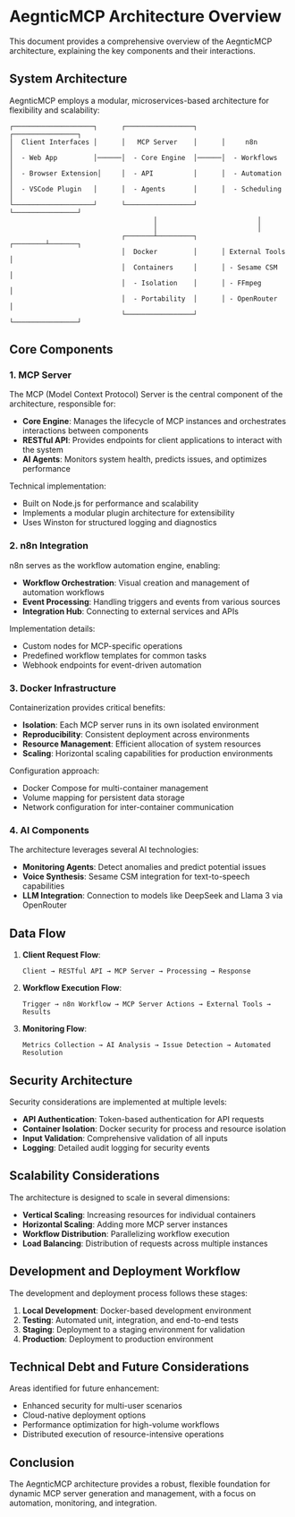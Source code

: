# AegnticMCP Architecture Overview

This document provides a comprehensive overview of the AegnticMCP architecture, explaining the key components and their interactions.

## System Architecture

AegnticMCP employs a modular, microservices-based architecture for flexibility and scalability:

```
┌────────────────────┐      ┌─────────────────┐      ┌────────────────┐
│  Client Interfaces │      │   MCP Server    │      │     n8n        │
│  - Web App         │──────│  - Core Engine  │──────│  - Workflows   │
│  - Browser Extension│     │  - API          │      │  - Automation  │
│  - VSCode Plugin   │      │  - Agents       │      │  - Scheduling  │
└────────────────────┘      └─────────────────┘      └────────────────┘
                                    │                         │
                                    │                         │
                            ┌───────┴─────────┐      ┌────────┴───────┐
                            │  Docker         │      │ External Tools │
                            │  Containers     │      │ - Sesame CSM   │
                            │  - Isolation    │      │ - FFmpeg       │
                            │  - Portability  │      │ - OpenRouter   │
                            └─────────────────┘      └────────────────┘
```

## Core Components

### 1. MCP Server

The MCP (Model Context Protocol) Server is the central component of the architecture, responsible for:

- **Core Engine**: Manages the lifecycle of MCP instances and orchestrates interactions between components
- **RESTful API**: Provides endpoints for client applications to interact with the system
- **AI Agents**: Monitors system health, predicts issues, and optimizes performance

Technical implementation:
- Built on Node.js for performance and scalability
- Implements a modular plugin architecture for extensibility
- Uses Winston for structured logging and diagnostics

### 2. n8n Integration

n8n serves as the workflow automation engine, enabling:

- **Workflow Orchestration**: Visual creation and management of automation workflows
- **Event Processing**: Handling triggers and events from various sources
- **Integration Hub**: Connecting to external services and APIs

Implementation details:
- Custom nodes for MCP-specific operations
- Predefined workflow templates for common tasks
- Webhook endpoints for event-driven automation

### 3. Docker Infrastructure

Containerization provides critical benefits:

- **Isolation**: Each MCP server runs in its own isolated environment
- **Reproducibility**: Consistent deployment across environments
- **Resource Management**: Efficient allocation of system resources
- **Scaling**: Horizontal scaling capabilities for production environments

Configuration approach:
- Docker Compose for multi-container management
- Volume mapping for persistent data storage
- Network configuration for inter-container communication

### 4. AI Components

The architecture leverages several AI technologies:

- **Monitoring Agents**: Detect anomalies and predict potential issues
- **Voice Synthesis**: Sesame CSM integration for text-to-speech capabilities
- **LLM Integration**: Connection to models like DeepSeek and Llama 3 via OpenRouter

## Data Flow

1. **Client Request Flow**:
   ```
   Client → RESTful API → MCP Server → Processing → Response
   ```

2. **Workflow Execution Flow**:
   ```
   Trigger → n8n Workflow → MCP Server Actions → External Tools → Results
   ```

3. **Monitoring Flow**:
   ```
   Metrics Collection → AI Analysis → Issue Detection → Automated Resolution
   ```

## Security Architecture

Security considerations are implemented at multiple levels:

- **API Authentication**: Token-based authentication for API requests
- **Container Isolation**: Docker security for process and resource isolation
- **Input Validation**: Comprehensive validation of all inputs
- **Logging**: Detailed audit logging for security events

## Scalability Considerations

The architecture is designed to scale in several dimensions:

- **Vertical Scaling**: Increasing resources for individual containers
- **Horizontal Scaling**: Adding more MCP server instances
- **Workflow Distribution**: Parallelizing workflow execution
- **Load Balancing**: Distribution of requests across multiple instances

## Development and Deployment Workflow

The development and deployment process follows these stages:

1. **Local Development**: Docker-based development environment
2. **Testing**: Automated unit, integration, and end-to-end tests
3. **Staging**: Deployment to a staging environment for validation
4. **Production**: Deployment to production environment

## Technical Debt and Future Considerations

Areas identified for future enhancement:

- Enhanced security for multi-user scenarios
- Cloud-native deployment options
- Performance optimization for high-volume workflows
- Distributed execution of resource-intensive operations

## Conclusion

The AegnticMCP architecture provides a robust, flexible foundation for dynamic MCP server generation and management, with a focus on automation, monitoring, and integration.
